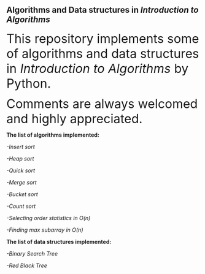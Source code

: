 ## Algorithms and Data structures in *Introduction to Algorithms*

<font size = 6>This repository implements some of algorithms and data structures in *Introduction to Algorithms* by Python.</font>

<font size = 6>Comments are always welcomed and highly appreciated.</font>



**The list of algorithms implemented:**

*-Insert sort*

*-Heap sort*

*-Quick sort*

*-Merge sort*

*-Bucket sort*

*-Count sort*

*-Selecting order statistics in O(n)*

*-Finding max subarray in O(n)*




**The list of data structures implemented:**

*-Binary Search Tree*

*-Red Black Tree*

